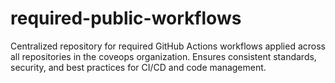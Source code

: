 # required-public-workflows

Centralized repository for required GitHub Actions workflows applied across all repositories in the coveops organization. Ensures consistent standards, security, and best practices for CI/CD and code management.

